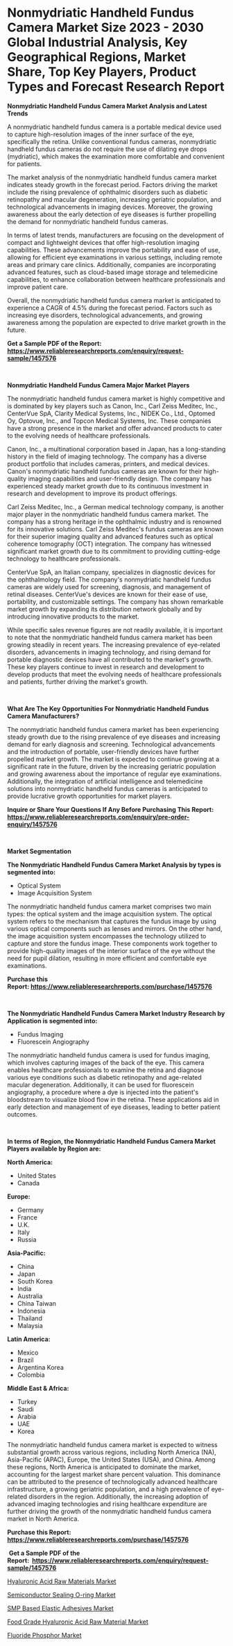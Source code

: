 <p><h1>Nonmydriatic Handheld Fundus Camera Market Size 2023 - 2030 Global Industrial Analysis, Key Geographical Regions, Market Share, Top Key Players, Product Types and Forecast Research Report</h1></p><p><strong>Nonmydriatic Handheld Fundus Camera Market Analysis and Latest Trends</strong></p>
<p><p>A nonmydriatic handheld fundus camera is a portable medical device used to capture high-resolution images of the inner surface of the eye, specifically the retina. Unlike conventional fundus cameras, nonmydriatic handheld fundus cameras do not require the use of dilating eye drops (mydriatic), which makes the examination more comfortable and convenient for patients.</p><p>The market analysis of the nonmydriatic handheld fundus camera market indicates steady growth in the forecast period. Factors driving the market include the rising prevalence of ophthalmic disorders such as diabetic retinopathy and macular degeneration, increasing geriatric population, and technological advancements in imaging devices. Moreover, the growing awareness about the early detection of eye diseases is further propelling the demand for nonmydriatic handheld fundus cameras.</p><p>In terms of latest trends, manufacturers are focusing on the development of compact and lightweight devices that offer high-resolution imaging capabilities. These advancements improve the portability and ease of use, allowing for efficient eye examinations in various settings, including remote areas and primary care clinics. Additionally, companies are incorporating advanced features, such as cloud-based image storage and telemedicine capabilities, to enhance collaboration between healthcare professionals and improve patient care.</p><p>Overall, the nonmydriatic handheld fundus camera market is anticipated to experience a CAGR of 4.5% during the forecast period. Factors such as increasing eye disorders, technological advancements, and growing awareness among the population are expected to drive market growth in the future.</p></p>
<p><strong>Get a Sample PDF of the Report:&nbsp; <a href="https://www.reliableresearchreports.com/enquiry/request-sample/1457576">https://www.reliableresearchreports.com/enquiry/request-sample/1457576</a></strong></p>
<p>&nbsp;</p>
<p><strong>Nonmydriatic Handheld Fundus Camera Major Market Players</strong></p>
<p><p>The nonmydriatic handheld fundus camera market is highly competitive and is dominated by key players such as Canon, Inc., Carl Zeiss Meditec, Inc., CenterVue SpA, Clarity Medical Systems, Inc., NIDEK Co., Ltd., Optomed Oy, Optovue, Inc., and Topcon Medical Systems, Inc. These companies have a strong presence in the market and offer advanced products to cater to the evolving needs of healthcare professionals.</p><p>Canon, Inc., a multinational corporation based in Japan, has a long-standing history in the field of imaging technology. The company has a diverse product portfolio that includes cameras, printers, and medical devices. Canon's nonmydriatic handheld fundus cameras are known for their high-quality imaging capabilities and user-friendly design. The company has experienced steady market growth due to its continuous investment in research and development to improve its product offerings.</p><p>Carl Zeiss Meditec, Inc., a German medical technology company, is another major player in the nonmydriatic handheld fundus camera market. The company has a strong heritage in the ophthalmic industry and is renowned for its innovative solutions. Carl Zeiss Meditec's fundus cameras are known for their superior imaging quality and advanced features such as optical coherence tomography (OCT) integration. The company has witnessed significant market growth due to its commitment to providing cutting-edge technology to healthcare professionals.</p><p>CenterVue SpA, an Italian company, specializes in diagnostic devices for the ophthalmology field. The company's nonmydriatic handheld fundus cameras are widely used for screening, diagnosis, and management of retinal diseases. CenterVue's devices are known for their ease of use, portability, and customizable settings. The company has shown remarkable market growth by expanding its distribution network globally and by introducing innovative products to the market.</p><p>While specific sales revenue figures are not readily available, it is important to note that the nonmydriatic handheld fundus camera market has been growing steadily in recent years. The increasing prevalence of eye-related disorders, advancements in imaging technology, and rising demand for portable diagnostic devices have all contributed to the market's growth. These key players continue to invest in research and development to develop products that meet the evolving needs of healthcare professionals and patients, further driving the market's growth.</p></p>
<p>&nbsp;</p>
<p><strong>What Are The Key Opportunities For Nonmydriatic Handheld Fundus Camera Manufacturers?</strong></p>
<p><p>The nonmydriatic handheld fundus camera market has been experiencing steady growth due to the rising prevalence of eye diseases and increasing demand for early diagnosis and screening. Technological advancements and the introduction of portable, user-friendly devices have further propelled market growth. The market is expected to continue growing at a significant rate in the future, driven by the increasing geriatric population and growing awareness about the importance of regular eye examinations. Additionally, the integration of artificial intelligence and telemedicine solutions into nonmydriatic handheld fundus cameras is anticipated to provide lucrative growth opportunities for market players.</p></p>
<p><strong>Inquire or Share Your Questions If Any Before Purchasing This Report: <a href="https://www.reliableresearchreports.com/enquiry/pre-order-enquiry/1457576">https://www.reliableresearchreports.com/enquiry/pre-order-enquiry/1457576</a></strong></p>
<p>&nbsp;</p>
<p><strong>Market Segmentation</strong></p>
<p><strong>The Nonmydriatic Handheld Fundus Camera Market Analysis by types is segmented into:</strong></p>
<p><ul><li>Optical System</li><li>Image Acquisition System</li></ul></p>
<p><p>The nonmydriatic handheld fundus camera market comprises two main types: the optical system and the image acquisition system. The optical system refers to the mechanism that captures the fundus image by using various optical components such as lenses and mirrors. On the other hand, the image acquisition system encompasses the technology utilized to capture and store the fundus image. These components work together to provide high-quality images of the interior surface of the eye without the need for pupil dilation, resulting in more efficient and comfortable eye examinations.</p></p>
<p><strong>Purchase this Report:&nbsp;<a href="https://www.reliableresearchreports.com/purchase/1457576">https://www.reliableresearchreports.com/purchase/1457576</a></strong></p>
<p>&nbsp;</p>
<p><strong>The Nonmydriatic Handheld Fundus Camera Market Industry Research by Application is segmented into:</strong></p>
<p><ul><li>Fundus Imaging</li><li>Fluorescein Angiography</li></ul></p>
<p><p>The nonmydriatic handheld fundus camera is used for fundus imaging, which involves capturing images of the back of the eye. This camera enables healthcare professionals to examine the retina and diagnose various eye conditions such as diabetic retinopathy and age-related macular degeneration. Additionally, it can be used for fluorescein angiography, a procedure where a dye is injected into the patient's bloodstream to visualize blood flow in the retina. These applications aid in early detection and management of eye diseases, leading to better patient outcomes.</p></p>
<p>&nbsp;</p>
<p><strong>In terms of Region, the Nonmydriatic Handheld Fundus Camera Market Players available by Region are:</strong></p>
<p>
    <p> <strong> North America: </strong>
        <ul>
            <li>United States</li>
            <li>Canada</li>
        </ul>
        </p> 
    <p> <strong> Europe: </strong>
        <ul>
            <li>Germany</li>
            <li>France</li>
            <li>U.K.</li>
            <li>Italy</li>
            <li>Russia</li>
        </ul>
        </p> 
    <p> <strong> Asia-Pacific: </strong>
        <ul>
            <li>China</li>
            <li>Japan</li>
            <li>South Korea</li>
            <li>India</li>
            <li>Australia</li>
            <li>China Taiwan</li>
            <li>Indonesia</li>
            <li>Thailand</li>
            <li>Malaysia</li>
        </ul>
        </p> 
    <p> <strong> Latin America: </strong>
        <ul>
            <li>Mexico</li>
            <li>Brazil</li>
            <li>Argentina Korea</li>
            <li>Colombia</li>
        </ul>
        </p> 
    <p> <strong> Middle East & Africa: </strong>
        <ul>
            <li>Turkey</li>
            <li>Saudi</li>
            <li>Arabia</li>
            <li>UAE</li>
            <li>Korea</li>
        </ul>
    </p>
    </p>
<p><p>The nonmydriatic handheld fundus camera market is expected to witness substantial growth across various regions, including North America (NA), Asia-Pacific (APAC), Europe, the United States (USA), and China. Among these regions, North America is anticipated to dominate the market, accounting for the largest market share percent valuation. This dominance can be attributed to the presence of technologically advanced healthcare infrastructure, a growing geriatric population, and a high prevalence of eye-related disorders in the region. Additionally, the increasing adoption of advanced imaging technologies and rising healthcare expenditure are further driving the growth of the nonmydriatic handheld fundus camera market in North America.</p></p>
<p><strong>Purchase this Report: <a href="https://www.reliableresearchreports.com/purchase/1457576">https://www.reliableresearchreports.com/purchase/1457576</a></strong></p>
<p>&nbsp;<strong>Get a Sample PDF of the Report:&nbsp;&nbsp;<a href="https://www.reliableresearchreports.com/enquiry/request-sample/1457576">https://www.reliableresearchreports.com/enquiry/request-sample/1457576</a></strong></p>
<p><strong></strong></p>
<p><p><a href="https://github.com/amonskiyk/Market-Research-Report-List-1/blob/main/hyaluronic-acid-raw-materials-market.md">Hyaluronic Acid Raw Materials Market</a></p><p><a href="https://medium.com/@sainreportprime/semiconductor-sealing-o-ring-market-trends-and-market-analysis-forecasted-for-period-2023-2030-65abb6aefddd">Semiconductor Sealing O-ring Market</a></p><p><a href="https://medium.com/@sk99912151/smp-based-elastic-adhesives-market-size-and-market-trends-complete-industry-overview-2023-to-2030-4a8604034dc1">SMP Based Elastic Adhesives Market</a></p><p><a href="https://github.com/JameTravis/Market-Research-Report-List-2/blob/main/food-grade-hyaluronic-acid-raw-material-market.md">Food Grade Hyaluronic Acid Raw Material Market</a></p><p><a href="https://medium.com/@chiragreportprime/fluoride-phosphor-market-insight-market-trends-growth-forecasted-from-2023-to-2030-e248a1c60741">Fluoride Phosphor Market</a></p></p>